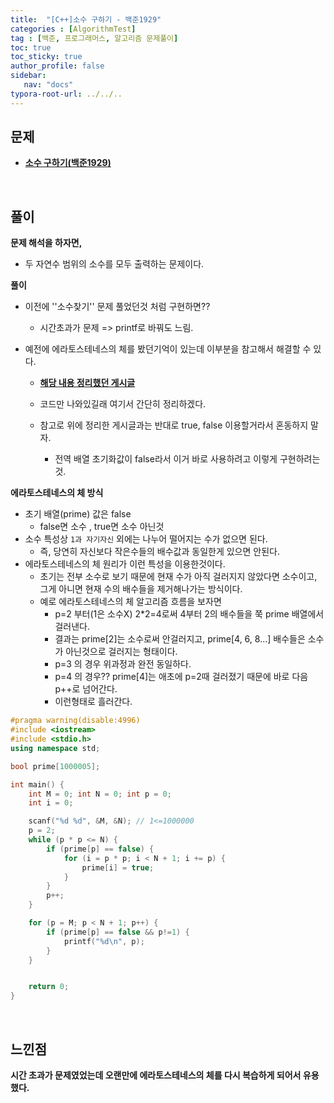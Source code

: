 ```yaml
---
title:  "[C++]소수 구하기 - 백준1929"
categories : [AlgorithmTest]
tag : [백준, 프로그래머스, 알고리즘 문제풀이]
toc: true
toc_sticky: true
author_profile: false
sidebar:
   nav: "docs"
typora-root-url: ../../..
---
```




## 문제

* **[소수 구하기(백준1929)](https://www.acmicpc.net/problem/1929)**

<br>

## 풀이

**문제 해석을 하자면,**

* 두 자연수 범위의 소수를 모두 출력하는 문제이다.



**풀이**

* 이전에 ''소수찾기'' 문제 풀었던것 처럼 구현하면??

  * 시간초과가 문제 => printf로 바꿔도 느림.

* 예전에 에라토스테네스의 체를 봤던기억이 있는데 이부분을 참고해서 해결할 수 있다.

  * **[해당 내용 정리했던 게시글](https://bh946.github.io/algorithm/(Python)Sieve-of-Eratosthenes(%EC%97%90%EB%9D%BC%ED%86%A0%EC%8A%A4%ED%85%8C%EB%84%A4%EC%8A%A4%EC%9D%98-%EC%B2%B4)/)**

  * 코드만 나와있길래 여기서 간단히 정리하겠다.
  * 참고로 위에 정리한 게시글과는 반대로 true, false 이용할거라서 혼동하지 말자.
    * 전역 배열 초기화값이 false라서 이거 바로 사용하려고 이렇게 구현하려는 것.



**에라토스테네스의 체 방식**

* 초기 배열(prime) 값은 false
  * false면 소수 , true면 소수 아닌것
* 소수 특성상 `1과 자기자신` 외에는 나누어 떨어지는 수가 없으면 된다.
  * 즉, 당연히 자신보다 작은수들의 배수값과 동일한게 있으면 안된다.
* 에라토스테네스의 체 원리가 이런 특성을 이용한것이다.
  * 초기는 전부 소수로 보기 때문에 현재 수가 아직 걸러지지 않았다면 소수이고, 그게 아니면 현재 수의 배수들을 제거해나가는 방식이다. 
  * 예로 에라토스테네스의 체 알고리즘 흐름을 보자면
    * p=2 부터(1은 소수X) 2*2=4로써 4부터 2의 배수들을 쭉 prime 배열에서 걸러낸다.
    * 결과는 prime[2]는 소수로써 안걸러지고, prime[4, 6, 8...] 배수들은 소수가 아닌것으로 걸러지는 형태이다.
    * p=3 의 경우 위과정과 완전 동일하다.
    * p=4 의 경우?? prime[4]는 애초에 p=2때 걸러졌기 때문에 바로 다음 p++로 넘어간다.
    * 이런형태로 흘러간다.




```c++
#pragma warning(disable:4996)
#include <iostream>
#include <stdio.h>
using namespace std;

bool prime[1000005];

int main() {
	int M = 0; int N = 0; int p = 0;
	int i = 0;

	scanf("%d %d", &M, &N); // 1<=1000000
	p = 2;
	while (p * p <= N) {
		if (prime[p] == false) {
			for (i = p * p; i < N + 1; i += p) {
				prime[i] = true;
			}
		}
		p++;
	}

	for (p = M; p < N + 1; p++) {
		if (prime[p] == false && p!=1) {
			printf("%d\n", p);
		}
	}


	return 0;
}
```

<br>

## 느낀점

**시간 초과가 문제였었는데 오랜만에 에라토스테네스의 체를 다시 복습하게 되어서 유용했다.**
